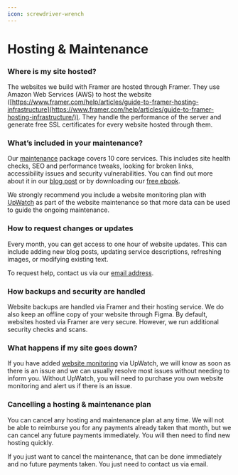 ```yaml
---
icon: screwdriver-wrench
---
```


# Hosting & Maintenance

### Where is my site hosted?

The websites we build with Framer are hosted through Framer. They use Amazon Web Services (AWS) to host the website ([https://www.framer.com/help/articles/guide-to-framer-hosting-infrastructure](https://www.framer.com/help/articles/guide-to-framer-hosting-infrastructure/)). They handle the performance of the server and generate free SSL certificates for every website hosted through them.

### What’s included in your maintenance?

Our [maintenance](https://www.80five.co.uk/services/hosting-maintenance) package covers 10 core services. This includes site health checks, SEO and performance tweaks, looking for broken links, accessibility issues and security vulnerabilities. You can find out more about it in our [blog post](https://www.80five.co.uk/news/10-essential-website-maintenance-services-every-business-needs) or by downloading our [free ebook](https://www.80five.co.uk/ebooks).

We strongly recommend you include a website monitoring plan with [UpWatch](https://www.upwatch.co.uk/) as part of the website maintenance so that more data can be used to guide the ongoing maintenance.

### How to request changes or updates

Every month, you can get access to one hour of website updates. This can include adding new blog posts, updating service descriptions, refreshing images, or modifying existing text.

To request help, contact us via our [email address](https://www.80five.co.uk/contact).

### How backups and security are handled

Website backups are handled via Framer and their hosting service. We do also keep an offline copy of your website through Figma. By default, websites hosted via Framer are very secure. However, we run additional security checks and scans.

### What happens if my site goes down?

If you have added [website monitoring](https://www.80five.co.uk/services/website-monitoring) via UpWatch, we will know as soon as there is an issue and we can usually resolve most issues without needing to inform you. Without UpWatch, you will need to purchase you own website monitoring and alert us if there is an issue.

### Cancelling a hosting & maintenance plan

You can cancel any hosting and maintenance plan at any time. We will not be able to reimburse you for any payments already taken that month, but we can cancel any future payments immediately. You will then need to find new hosting quickly.

If you just want to cancel the maintenance, that can be done immediately and no future payments taken. You just need to contact us via email.
